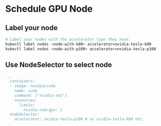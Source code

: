 # Schedule GPU Node

## Label your node

```sh
# Label your nodes with the accelerator type they have.
kubectl label nodes <node-with-k80> accelerator=nvidia-tesla-k80
kubectl label nodes <node-with-p100> accelerator=nvidia-tesla-p100
```

## Use NodeSelector to select node

```yaml
...
  containers:
  - image: nvidia/cuda
    name: cuda
    command: ["nvidia-smi"]
    resources:
      limits:
        nvidia.com/gpu: 1
  nodeSelector:
    accelerator: nvidia-tesla-p100 # or nvidia-tesla-k80 etc.
```